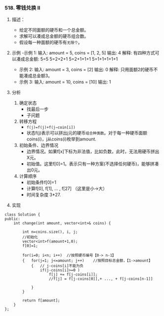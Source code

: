 

### 518. 零钱兑换 II
1. 描述：
    - 给定不同面额的硬币和一个总金额。
    - 求解可以凑成总金额的硬币组合数。
    - 假设每一种面额的硬币有`无限个`。 

2. 示例
    -示例 1:
        输入: amount = 5, coins = [1, 2, 5]
        输出: 4
        解释: 有四种方式可以凑成总金额:
        5=5
        5=2+2+1
        5=2+1+1+1
        5=1+1+1+1+1
    - 示例 2:
        输入: amount = 3, coins = [2]
        输出: 0
        解释: 只用面额2的硬币不能凑成总金额3。
    - 示例 3:
        输入: amount = 10, coins = [10] 
        输出: 1

1. 分析
    1. 确定状态
        - 找最后一步
        - 子问题
    2. 转移方程
        - `f(j)=f(j)+f(j−coin[i])`
        - 状态f(j)表示可以拼出j元的硬币`组合种类数`。对于每一种硬币面额coins(i)，j从coins(i)枚举到amount.
    3. 初始条件、边界情况
        - 边界情况。如果f[x]下标为非法值，比如负数，此时，无法用硬币拼出X元。
        - 初始值。这里f[0]=1。表示只有一种方案(不选择任何硬币)，能够拼凑出0元。        
    4. 计算顺序
        - 初始条件f[0]=1
        - 计算f[0], f[1], ... , f[27]    （这里是小->大）
        - 时间复杂度 3*27.

2. 实现
```
class Solution {
public:
    int change(int amount, vector<int>& coins) {
        
        int n=coins.size(), i, j;
        //初始化
        vector<int>f(amount+1,0);
        f[0]=1;
 
        for(i=0; i<n; i++)  //按照硬币编号【0-> n-1】          
        {   for(j=1; j<=amount; j++)    //按照目标总金额，【1->amount】
            {   // j-coins[i]不能为负               
                if(j-coins[i]>=0 )  
                    f[j] += f[j-coins[i]];
                    //f[j] = f[j-coins[0]],+ ..., + f[j-coins[n-1]]

            }
        }
         
        return f[amount];
    }
};
```
